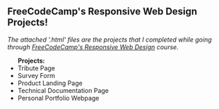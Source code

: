 <h2>FreeCodeCamp's Responsive Web Design Projects!</h2>

<i>The attached '.html' files are the projects that I completed while going through <a href="https://learn.freecodecamp.org/">FreeCodeCamp's Responsive Web Design</a> course. </i>

<ul><strong>Projects:</strong>
  <li>Tribute Page</li>
  <li>Survey Form</li>
<li>Product Landing Page</li>
<li>Technical Documentation Page</li>
<li>Personal Portfolio Webpage</li>
  </ul>
